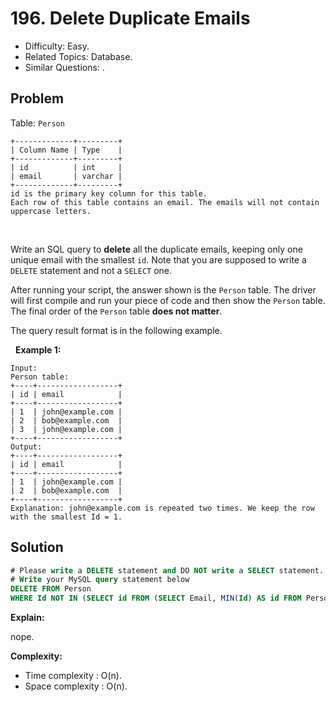 # 196. Delete Duplicate Emails

- Difficulty: Easy.
- Related Topics: Database.
- Similar Questions: .

## Problem

Table: ```Person```

```
+-------------+---------+
| Column Name | Type    |
+-------------+---------+
| id          | int     |
| email       | varchar |
+-------------+---------+
id is the primary key column for this table.
Each row of this table contains an email. The emails will not contain uppercase letters.
```

 

Write an SQL query to **delete** all the duplicate emails, keeping only one unique email with the smallest ```id```. Note that you are supposed to write a ```DELETE``` statement and not a ```SELECT``` one.

After running your script, the answer shown is the ```Person``` table. The driver will first compile and run your piece of code and then show the ```Person``` table. The final order of the ```Person``` table **does not matter**.

The query result format is in the following example.

 
**Example 1:**

```
Input: 
Person table:
+----+------------------+
| id | email            |
+----+------------------+
| 1  | john@example.com |
| 2  | bob@example.com  |
| 3  | john@example.com |
+----+------------------+
Output: 
+----+------------------+
| id | email            |
+----+------------------+
| 1  | john@example.com |
| 2  | bob@example.com  |
+----+------------------+
Explanation: john@example.com is repeated two times. We keep the row with the smallest Id = 1.
```


## Solution

```sql
# Please write a DELETE statement and DO NOT write a SELECT statement.
# Write your MySQL query statement below
DELETE FROM Person
WHERE Id NOT IN (SELECT id FROM (SELECT Email, MIN(Id) AS id FROM Person GROUP BY Email) t)
```

**Explain:**

nope.

**Complexity:**

* Time complexity : O(n).
* Space complexity : O(n).
